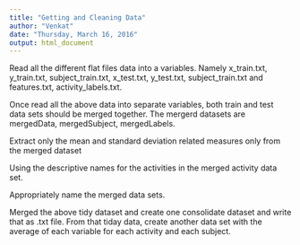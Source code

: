 ```yaml
---
title: "Getting and Cleaning Data"
author: "Venkat"
date: "Thursday, March 16, 2016"
output: html_document
---
```


Read all the different flat files data into a variables. Namely x_train.txt, y_train.txt, subject_train.txt, x_test.txt, y_test.txt, subject_train.txt and features.txt, activity_labels.txt.

Once read all the above data into separate variables, both train and test data sets should be merged together. The mergerd datasets are mergedData, mergedSubject, mergedLabels.

Extract only the mean and standard deviation related measures only from the merged dataset

Using the descriptive names for the activities in the merged activity data set.

Appropriately name the merged data sets.

Merged the above tidy dataset and create one consolidate dataset and write that as .txt file. From that tiday data, create another data set with the average of each variable for each activity and each subject.
